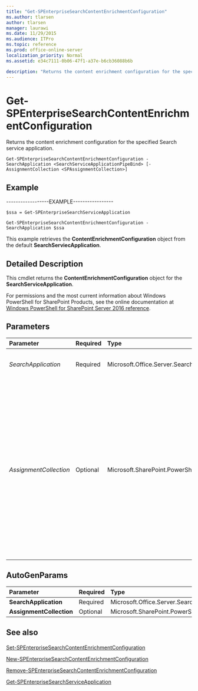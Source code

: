 ```yaml
---
title: "Get-SPEnterpriseSearchContentEnrichmentConfiguration"
ms.author: tlarsen
author: tlarsen
manager: laurawi
ms.date: 11/29/2015
ms.audience: ITPro
ms.topic: reference
ms.prod: office-online-server
localization_priority: Normal
ms.assetid: e34c7111-0b06-47f1-a37e-b6cb36088b6b

description: "Returns the content enrichment configuration for the specified Search service application."
---
```


# Get-SPEnterpriseSearchContentEnrichmentConfiguration

Returns the content enrichment configuration for the specified Search service application.
  
```
Get-SPEnterpriseSearchContentEnrichmentConfiguration -SearchApplication <SearchServiceApplicationPipeBind> [-AssignmentCollection <SPAssignmentCollection>]

```

## Example

------------------EXAMPLE-----------------
  
```
$ssa = Get-SPEnterpriseSearchServiceApplication

```

```
Get-SPEnterpriseSearchContentEnrichmentConfiguration -SearchApplication $ssa
```

This example retrieves the **ContentEnrichmentConfiguration** object from the default **SearchServiecApplication**. 
  
## Detailed Description

This cmdlet returns the **ContentEnrichmentConfiguration** object for the **SearchServiceApplication**. 
  
For permissions and the most current information about Windows PowerShell for SharePoint Products, see the online documentation at [Windows PowerShell for SharePoint Server 2016 reference](https://go.microsoft.com/fwlink/p/?LinkId=671715). 
  
## Parameters

|**Parameter**|**Required**|**Type**|**Description**|
|:-----|:-----|:-----|:-----|
| _SearchApplication_ <br/> |Required  <br/> |Microsoft.Office.Server.Search.Cmdlet.SearchServiceApplicationPipeBind  <br/> |Specifies the **SearchServiceApplication** that contains the **ContentEnrichmentConfiguration**.  <br/> |
| _AssignmentCollection_ <br/> |Optional  <br/> |Microsoft.SharePoint.PowerShell.SPAssignmentCollection  <br/> |Manages objects for the purpose of proper disposal. Use of objects, such as **SPWeb** or **SPSite**, can use large amounts of memory and use of these objects in Windows PowerShell scripts requires proper memory management. Using the **SPAssignment** object, you can assign objects to a variable and dispose of the objects after they are needed to free up memory. When **SPWeb**, **SPSite**, or **SPSiteAdministration** objects are used, the objects are automatically disposed of if an assignment collection or the **Global** parameter is not used.  <br/> > [!NOTE]> When the **Global** parameter is used, all objects are contained in the global store. If objects are not immediately used, or disposed of by using the **Stop-SPAssignment** command, an out-of-memory scenario can occur.           |
   
## AutoGenParams

|**Parameter**|**Required**|**Type**|**Description**|
|:-----|:-----|:-----|:-----|
|**SearchApplication** <br/> |Required  <br/> |Microsoft.Office.Server.Search.Cmdlet.SearchServiceApplicationPipeBind  <br/> ||
|**AssignmentCollection** <br/> |Optional  <br/> |Microsoft.SharePoint.PowerShell.SPAssignmentCollection  <br/> ||
   
## See also

#### 

[Set-SPEnterpriseSearchContentEnrichmentConfiguration](set-spenterprisesearchcontentenrichmentconfiguration.md)
  
[New-SPEnterpriseSearchContentEnrichmentConfiguration](new-spenterprisesearchcontentenrichmentconfiguration.md)
  
[Remove-SPEnterpriseSearchContentEnrichmentConfiguration](remove-spenterprisesearchcontentenrichmentconfiguration.md)
  
[Get-SPEnterpriseSearchServiceApplication](get-spenterprisesearchserviceapplication.md)

